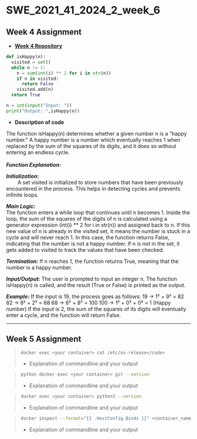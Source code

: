 # SWE_2021_41_2024_2_week_6

## Week 4 Assignment
- [**Week 4 Repository**](https://github.com/ch0rca/SWE_2021_41_2024_2_week_4)
```python
def isHappy(n):
  visited = set()
  while n != 1:
    n = sum(int(i) ** 2 for i in str(n))
    if n in visited:
      return False
    visited.add(n)
  return True

n = int(input("Input: "))
print("Output: ",isHappy(n))
```

- **Description of code**

The function isHappy(n) determines whether a given number n is a "happy number." A happy number is a number which eventually reaches 1 when replaced by the sum of the squares of its digits, and it does so without entering an endless cycle.
<br>
<br>
***Function Explanation:***
  
  ***Initialization:***  
    &nbsp;&nbsp;&nbsp;&nbsp;&nbsp;&nbsp;&nbsp;&nbsp;A set visited is initialized to store numbers that have been previously encountered in the process. 
    This helps in detecting cycles and prevents infinite loops.
  
  ***Main Logic:***  
    The function enters a while loop that continues until n becomes 1.
    Inside the loop, the sum of the squares of the digits of n is calculated using a generator expression (int(i) ** 2 for i in str(n)) and assigned back to n.
    If this new value of n is already in the visited set, it means the number is stuck in a cycle and will never reach 1. In this case, the function returns False, indicating that the number is not a happy number.
    If n is not in the set, it gets added to visited to track the values that have been checked.
  
***Termination:***
    If n reaches 1, the function returns True, meaning that the number is a happy number.

***Input/Output:***
    The user is prompted to input an integer n.
    The function isHappy(n) is called, and the result (True or False) is printed as the output.

***Example:***
    If the input is 19, the process goes as follows:
      19 → 1² + 9² = 82
      82 → 8² + 2² = 68
      68 → 6² + 8² = 100
      100 → 1² + 0² + 0² = 1 (Happy number)
      If the input is 2, the sum of the squares of its digits will eventually enter a cycle, and the function will return False.


---

## Week 5 Assignment

>```bash
>docker exec <your container> cat /etc/os-release</code>
>```
> - Explanation of commandline and your output

>```bash
>python docker exec <your container> git --version
>```
> - Explanation of commandline and your output

>```bash
>docker exec <your container> python3 --version
>```
> - Explanation of commandline and your output

>```bash
>docker inspect --format="{{ .HostConfig.Binds }}" <container_name>
>```
> - Explanation of commandline and your output

